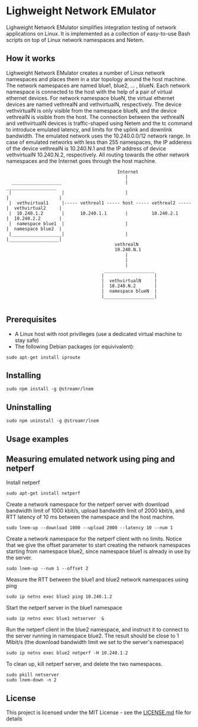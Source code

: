 # Lighweight Network EMulator

Lighweight Network EMulator simplifies integration testing of network applications on Linux. It is implemented as a collection of easy-to-use 
Bash scripts on top of Linux network namespaces and Netem.

## How it works 
Lighweight Network EMulator creates a number of Linux network namespaces and places them in a star topology around the host machine. 
The network namespaces are named blue1, blue2, ... , blueN. Each network namespace is connected to the host with the help of a pair of virtual ethernet devices. For network namespace blueN, the virtual ethernet devices are named vethrealN and vethvirtualN, respectively. The device vethvirtualN is only visible
from the namespace blueN, and the device vethrealN is visible from the host. The connection between the vethrealN and vethvirtualN devices is traffic-shaped using Netem and the tc command to introduce emulated latency, and limits for the uplink and downlink bandwidth. The emulated network uses the 10.240.0.0/12 network range. In case of emulated  networks with less than 255 namespaces, the IP adderess of the device vethrealN is 10.240.N.1 and the IP address of device vethvirtualN 10.240.N.2, respectively. All routing towards the other network namespaces and the Internet goes through the host machine.






```
                                          Internet 
                                             |                                       
  ___________________                        |                         ___________________
 |                   |                       |                        |                   |
 |  vethvirtual1     |----- vethreal1 ----- host ----- vethreal2 -----|  vethvirtual2     |  
 |  10.240.1.2       |      10.240.1.1       |         10.240.2.1     |  10.240.2.2       |
 |  namespace blue1  |                       |                        |  namespace blue2  |
 |___________________|                       |                        |___________________|   
                                         vethrealN
                                         10.240.N.1  
                                             |
                                             |  
                                             |
                                     ___________________ 
                                    |                   |
                                    |  vethvirtualN     |
                                    |  10.240.N.2       |
                                    |  namespace blueN  | 
                                    |___________________|   


```

## Prerequisites

* A Linux host with root privilleges (use a dedicated virtual machine to stay safe)
* The following Debian packages (or equivivalent):

```
sudo apt-get install iproute
```

## Installing

```
sudo npm install -g @streamr/lnem
```

## Uninstalling

```
sudo npm uninstall -g @streamr/lnem
```

## Usage examples

## Measuring emulated network using ping and netperf

Install netperf 

```
sudo apt-get install netperf
```

Create a network namespace for the netperf server with download bandwidth limit of 1000 kbit/s, upload bandwidth limit of 2000 kbit/s, and RTT latency 
of 10 ms between the namespace and the host machine.

```
sudo lnem-up --download 1000 --upload 2000 --latency 10 --num 1
```

Create a network namespace for the netperf client with no limits. Notice that we give the offset parameter
to start creating the network namespaces starting from namespace blue2, since namespace blue1 is already in use by the server.

```
sudo lnem-up --num 1 --offset 2
```

Measure the RTT between the blue1 and blue2 network namespaces using ping

```
sudo ip netns exec blue2 ping 10.240.1.2
```

Start the netperf server in the blue1 namespace

```
sudo ip netns exec blue1 netserver  &
```


Run the netperf client in the blue2 namespace, and instruct it to connect to the server running in namespace blue2. The result should
be close to 1 Mibit/s (the download bandwidth limit we set to the server's namespace)

```
sudo ip netns exec blue2 netperf -H 10.240.1.2 
```

To clean up, kill netperf server, and delete the two namespaces.

```
sudo pkill netserver
sudo lnem-down -n 2
```


## License

This project is licensed under the MIT License - see the [LICENSE.md](LICENSE.md) file for details


